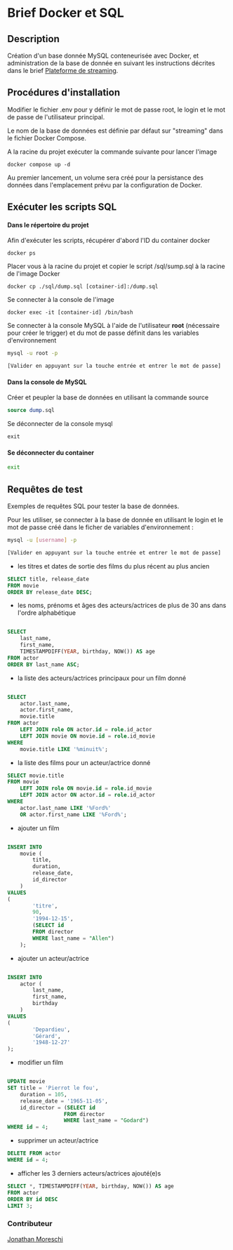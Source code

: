# Brief Docker et SQL

## Description
Création d'un base donnée MySQL conteneurisée avec Docker, et administration de la base de donnée en suivant les instructions décrites dans le brief [Plateforme de streaming](https://github.com/2023-cda-alt-devops-p4/streaming).
## Procédures d'installation
Modifier le fichier .env pour y définir le mot de passe root, le login et le mot de passe de l'utilisateur principal.

Le nom de la base de données est définie par défaut sur "streaming" dans le fichier Docker Compose.

A la racine du projet exécuter la commande suivante pour lancer l'image

```
docker compose up -d
```
Au premier lancement, un volume sera créé pour la persistance des données dans l'emplacement prévu par la configuration de Docker.

## Exécuter les scripts SQL

#### Dans le répertoire du projet
Afin d'exécuter les scripts, récupérer d'abord l'ID du container docker
```
docker ps
```
Placer vous à la racine du projet et copier le script /sql/sump.sql à la racine de l'image Docker
```
docker cp ./sql/dump.sql [cotainer-id]:/dump.sql
```

Se connecter à la console de l'image
```
docker exec -it [container-id] /bin/bash
```

Se connecter à la console MySQL à l'aide de l'utilisateur **root** (nécessaire pour créer le trigger) et du mot de passe définit dans les variables d'environnement

```bash
mysql -u root -p

[Valider en appuyant sur la touche entrée et entrer le mot de passe]
```

#### Dans la console de MySQL

Créer et peupler la base de données en utilisant la commande source
```sql
source dump.sql
```

Se déconnecter de la console mysql
```sql
exit
```

#### Se déconnecter du container
```bash
exit
```

## Requêtes de test

Exemples de requêtes SQL pour tester la base de données.

Pour les utiliser, se connecter à la base de donnée en utilisant le login et le mot de passe créé dans le ficher de variables d'environnement :

```bash
mysql -u [username] -p

[Valider en appuyant sur la touche entrée et entrer le mot de passe]
```
- les titres et dates de sortie des films du plus récent au plus ancien
```sql
SELECT title, release_date 
FROM movie 
ORDER BY release_date DESC;
```

- les noms, prénoms et âges des acteurs/actrices de plus de 30 ans dans l'ordre alphabétique
```sql

SELECT
    last_name,
    first_name,
    TIMESTAMPDIFF(YEAR, birthday, NOW()) AS age
FROM actor
ORDER BY last_name ASC;
```

- la liste des acteurs/actrices principaux pour un film donné
```sql

SELECT
    actor.last_name,
    actor.first_name,
    movie.title
FROM actor
    LEFT JOIN role ON actor.id = role.id_actor
    LEFT JOIN movie ON movie.id = role.id_movie
WHERE
    movie.title LIKE '%minuit%';
```
- la liste des films pour un acteur/actrice donné
```sql
SELECT movie.title
FROM movie
    LEFT JOIN role ON movie.id = role.id_movie
    LEFT JOIN actor ON actor.id = role.id_actor
WHERE
    actor.last_name LIKE '%Ford%'
    OR actor.first_name LIKE '%Ford%';
```

- ajouter un film
```sql

INSERT INTO
    movie (
        title,
        duration,
        release_date,
        id_director
    )
VALUES
(
        'titre',
        90,
        '1994-12-15',
        (SELECT id
        FROM director
        WHERE last_name = "Allen")
    );
```

- ajouter un acteur/actrice
```sql

INSERT INTO 
    actor (
        last_name,
        first_name,
        birthday
    )
VALUES
(
        'Depardieu',
        'Gérard',
        '1948-12-27'
);
```

- modifier un film
```sql

UPDATE movie
SET title = 'Pierrot le fou',
    duration = 105,
    release_date = '1965-11-05',
    id_director = (SELECT id
                  FROM director
                  WHERE last_name = "Godard")
WHERE id = 4;
```

- supprimer un acteur/actrice
```sql
DELETE FROM actor
WHERE id = 4;
```

- afficher les 3 derniers acteurs/actrices ajouté(e)s
```sql
SELECT *, TIMESTAMPDIFF(YEAR, birthday, NOW()) AS age 
FROM actor 
ORDER BY id DESC 
LIMIT 3;
```

### Contributeur
[Jonathan Moreschi](https://github.com/Eromnoj)